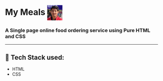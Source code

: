 # My Meals      <img align="center" width="50" height="50" src="logo1.jpg">
### A Single page online food ordering service using Pure HTML and CSS
- - - -
## :rocket: Tech Stack used: 
- HTML
- CSS
